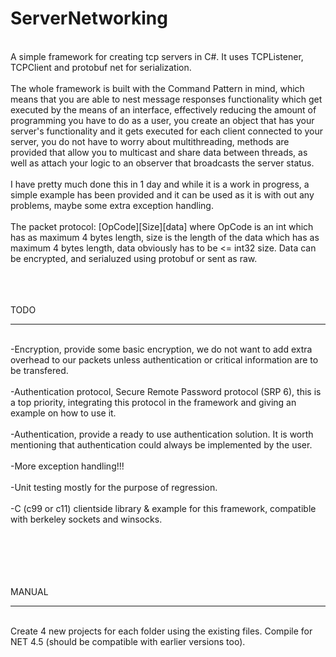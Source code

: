 ServerNetworking
================
<br />
A simple framework for creating tcp servers in C#. It uses TCPListener, TCPClient and protobuf net for serialization.
<br /><br />
The whole framework is built with the Command Pattern in mind, which means that you are able to nest message responses functionality which get executed by the means of an interface, effectively reducing the amount of programming you have to do as a user, you create an object that has your server's functionality and it gets executed for each client connected to your server, you do not have to worry about multithreading, methods are provided that allow you to multicast and share data between threads, as well as attach your logic to an observer that broadcasts the server status.
<br /><br />
I have pretty much done this in 1 day and while it is a work in progress, a simple example has been provided and it can be used as it is with out any problems, maybe some extra exception handling.
<br /><br />
The packet protocol:
[OpCode][Size][data]  where OpCode is an int which has as maximum 4 bytes length, size is the length of the data which has as maximum 4 bytes length, data obviously has to be <= int32 size. Data can be encrypted, and serialuzed using protobuf or sent as raw.
<br /><br /><br /><br />

TODO
****
<br />
-Encryption, provide some basic encryption, we do not want to add extra overhead to our packets unless authentication or critical information are to be transfered.<br /><br />
-Authentication protocol, Secure Remote Password protocol (SRP 6), this is a top priority, integrating this protocol in the framework and giving an example on how to use it.<br /><br />
-Authentication, provide a ready to use authentication solution. It is worth mentioning that authentication could always be implemented by the user.<br /><br />
-More exception handling!!!<br /><br />
-Unit testing mostly for the purpose of regression.<br /><br />
-C (c99 or c11) clientside library & example for this framework, compatible with berkeley sockets and winsocks.<br />
<br />
<br /><br /><br /><br />

MANUAL
******
<br />
Create 4 new projects for each folder using the existing files. Compile for NET 4.5 (should be compatible with earlier versions too).
<br /><br /><br /><br />
